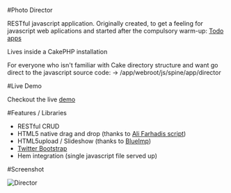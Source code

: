 #Photo Director

RESTful javascript application.
Originally created, to get a feeling for javascript web aplications and started after the compulsory warm-up: [Todo apps](http://app.webpremiere.de)

Lives inside a CakePHP installation

For everyone who isn't familiar with Cake directory structure and want go direct to the javascript source code:
-> /app/webroot/js/spine/app/director


#Live Demo

Checkout the live [demo](http://gap.webpremiere.de)

#Features / Libraries

* RESTful CRUD
* HTML5 native drag and drop (thanks to [Ali Farhadis script](http://farhadi.ir/))
* HTML5upload / Slideshow (thanks to [BlueImp](https://github.com/blueimp))
* [Twitter Bootstrap](http://twitter.github.com)
* Hem integration (single javascript file served up)

#Screenshot

![Director](https://lh6.googleusercontent.com/-otNhd2qy1IQ/VbnyhgCXOII/AAAAAAAAglU/kM-y3qAhXkY/w483-h302-no/Bildschirmfoto%2B2015-07-30%2Bum%2B11.10.42.png)
